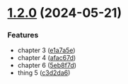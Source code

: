 # [1.2.0](https://github.com/filiBit/shit-test/compare/v1.1.0...v1.2.0) (2024-05-21)


### Features

* chapter 3 ([e1a7a5e](https://github.com/filiBit/shit-test/commit/e1a7a5e19d4e9dbccb48972ff119be53869ccf67))
* chapter 4 ([afac67d](https://github.com/filiBit/shit-test/commit/afac67d4b91a72280694e48f92d8ba2ae53551bc))
* chapter 6 ([5eb8f7d](https://github.com/filiBit/shit-test/commit/5eb8f7d21614521a131e80a93bbeae6816f93410))
* thing 5 ([c3d2da6](https://github.com/filiBit/shit-test/commit/c3d2da6192320c19c173c46d0d69677aef497fd5))
